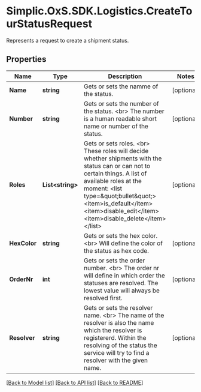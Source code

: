 # Simplic.OxS.SDK.Logistics.CreateTourStatusRequest
Represents a request to create a shipment status.

## Properties

Name | Type | Description | Notes
------------ | ------------- | ------------- | -------------
**Name** | **string** | Gets or sets the namme of the status. | [optional] 
**Number** | **string** | Gets or sets the number of the status.  &lt;br&gt;  The number is a human readable short name or number of the status.   | [optional] 
**Roles** | **List&lt;string&gt;** | Gets or sets roles.  &lt;br&gt;  These roles will decide whether shipments with the status can or can not to certain things.    A list of available roles at the moment:  &lt;list type&#x3D;\&quot;bullet\&quot;&gt;&lt;item&gt;is_default&lt;/item&gt;&lt;item&gt;disable_edit&lt;/item&gt;&lt;item&gt;disable_delete&lt;/item&gt;&lt;/list&gt; | [optional] 
**HexColor** | **string** | Gets or sets the hex color.  &lt;br&gt;  Will define the color of the status as hex code.   | [optional] 
**OrderNr** | **int** | Gets or sets the order number.  &lt;br&gt;  The order nr will define in which order the statuses are resolved.     The lowest value will always be resolved first. | [optional] 
**Resolver** | **string** | Gets or sets the resolver name.  &lt;br&gt;  The name of the resolver is also the name which the resolver is registererd.     Within the resolving of the status the service will try to find a resolver with the given name. | [optional] 

[[Back to Model list]](../README.md#documentation-for-models) [[Back to API list]](../README.md#documentation-for-api-endpoints) [[Back to README]](../README.md)


